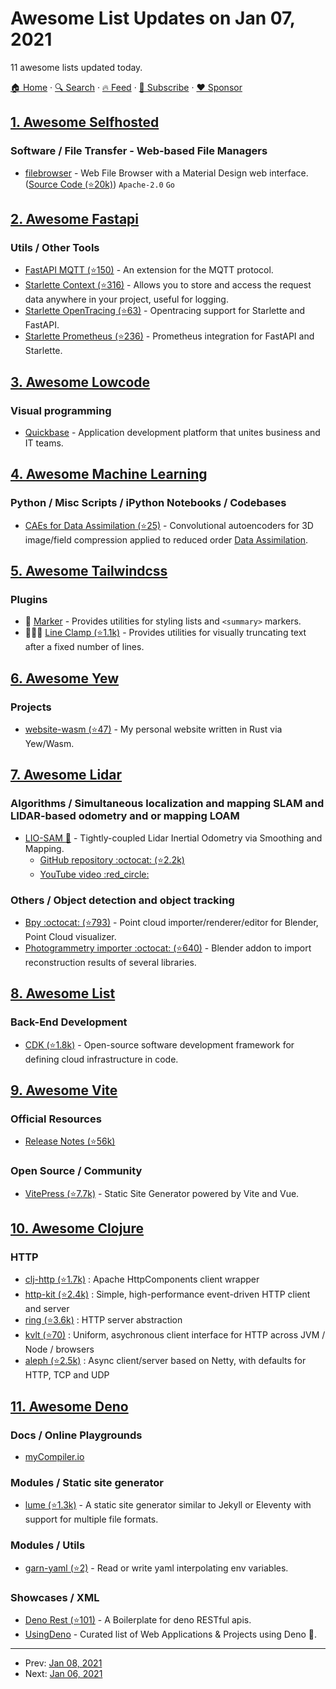 # Awesome List Updates on Jan 07, 2021

11 awesome lists updated today.

[🏠 Home](/README.md) · [🔍 Search](https://www.trackawesomelist.com/search/) · [🔥 Feed](https://www.trackawesomelist.com/rss.xml) · [📮 Subscribe](https://trackawesomelist.us17.list-manage.com/subscribe?u=d2f0117aa829c83a63ec63c2f&id=36a103854c) · [❤️  Sponsor](https://github.com/sponsors/theowenyoung)



## [1. Awesome Selfhosted](/content/awesome-selfhosted/awesome-selfhosted/README.md)

### Software / File Transfer - Web-based File Managers

*   [filebrowser](https://filebrowser.org/) - Web File Browser with a Material Design web interface. ([Source Code (⭐20k)](https://github.com/filebrowser/filebrowser)) `Apache-2.0` `Go`

## [2. Awesome Fastapi](/content/mjhea0/awesome-fastapi/README.md)

### Utils / Other Tools

*   [FastAPI MQTT (⭐150)](https://github.com/sabuhish/fastapi-mqtt) - An extension for the MQTT protocol.
*   [Starlette Context (⭐316)](https://github.com/tomwojcik/starlette-context) - Allows you to store and access the request data anywhere in your project, useful for logging.
*   [Starlette OpenTracing (⭐63)](https://github.com/acidjunk/starlette-opentracing) - Opentracing support for Starlette and FastAPI.
*   [Starlette Prometheus (⭐236)](https://github.com/perdy/starlette-prometheus) - Prometheus integration for FastAPI and Starlette.

## [3. Awesome Lowcode](/content/antdimot/awesome-lowcode/README.md)

### Visual programming

*   [Quickbase](https://www.quickbase.com) - Application development platform that unites business and IT teams.

## [4. Awesome Machine Learning](/content/josephmisiti/awesome-machine-learning/README.md)

### Python / Misc Scripts / iPython Notebooks / Codebases

*   [CAEs for Data Assimilation (⭐25)](https://github.com/julianmack/Data_Assimilation) - Convolutional autoencoders for 3D image/field compression applied to reduced order [Data Assimilation](https://en.wikipedia.org/wiki/Data_assimilation).

## [5. Awesome Tailwindcss](/content/aniftyco/awesome-tailwindcss/README.md)

### Plugins

*   🧬 [Marker](https://github.com/RadishIO/tailwindcss-marker) - Provides utilities for styling lists and `<summary>` markers.
*   🛑💼💙 [Line Clamp (⭐1.1k)](https://github.com/tailwindlabs/tailwindcss-line-clamp) - Provides utilities for visually truncating text after a fixed number of lines.

## [6. Awesome Yew](/content/jetli/awesome-yew/README.md)

### Projects

*   [website-wasm (⭐47)](https://github.com/kamiyaa/website-wasm) - My personal website written in Rust via Yew/Wasm.

## [7. Awesome Lidar](/content/szenergy/awesome-lidar/README.md)

### Algorithms / Simultaneous localization and mapping SLAM and LIDAR-based odometry and or mapping LOAM

*   [LIO-SAM :newspaper:](https://arxiv.org/pdf/2007.00258.pdf) - Tightly-coupled Lidar Inertial Odometry via Smoothing and Mapping.
    *   [GitHub repository :octocat: (⭐2.2k)](https://github.com/TixiaoShan/LIO-SAM)
    *   [YouTube video :red\_circle:](https://www.youtube.com/watch?v=A0H8CoORZJU)

### Others / Object detection and object tracking

*   [Bpy :octocat: (⭐793)](https://github.com/uhlik/bpy) - Point cloud importer/renderer/editor for Blender, Point Cloud visualizer.
*   [Photogrammetry importer :octocat: (⭐640)](https://github.com/SBCV/Blender-Addon-Photogrammetry-Importer) - Blender addon to import reconstruction results of several libraries.

## [8. Awesome List](/content/sindresorhus/awesome/README.md)

### Back-End Development

*   [CDK (⭐1.8k)](https://github.com/kolomied/awesome-cdk#readme) - Open-source software development framework for defining cloud infrastructure in code.

## [9. Awesome Vite](/content/vitejs/awesome-vite/README.md)

### Official Resources

*   [Release Notes (⭐56k)](https://github.com/vitejs/vite/blob/main/packages/vite/CHANGELOG.md)

### Open Source / Community

*   [VitePress (⭐7.7k)](https://github.com/vuejs/vitepress) - Static Site Generator powered by Vite and Vue.

## [10. Awesome Clojure](/content/razum2um/awesome-clojure/README.md)

### HTTP

*   [clj-http (⭐1.7k)](https://github.com/dakrone/clj-http) :  Apache HttpComponents client wrapper
*   [http-kit (⭐2.4k)](https://github.com/http-kit/http-kit) : Simple, high-performance event-driven HTTP client and server
*   [ring (⭐3.6k)](https://github.com/ring-clojure/ring) : HTTP server abstraction
*   [kvlt (⭐70)](https://github.com/nervous-systems/kvlt) : Uniform, asychronous client interface for HTTP across JVM / Node / browsers
*   [aleph (⭐2.5k)](https://github.com/clj-commons/aleph) : Async client/server based on Netty, with defaults for HTTP, TCP and UDP

## [11. Awesome Deno](/content/denolib/awesome-deno/README.md)

### Docs / Online Playgrounds

*   [myCompiler.io](https://www.mycompiler.io/new/deno)

### Modules / Static site generator

*   [lume (⭐1.3k)](https://github.com/lumeland/lume) - A static site generator similar to Jekyll or Eleventy with support for multiple file formats.

### Modules / Utils

*   [garn-yaml (⭐2)](https://github.com/jupegarnica/garn-yaml) - Read or write yaml interpolating env variables.

### Showcases / XML

*   [Deno Rest (⭐101)](https://github.com/vicky-gonsalves/deno_rest) - A Boilerplate for deno RESTful apis.
*   [UsingDeno](https://usingdeno.com) - Curated list of Web Applications & Projects using Deno 🦕.

---

- Prev: [Jan 08, 2021](/content/2021/01/08/README.md)
- Next: [Jan 06, 2021](/content/2021/01/06/README.md)